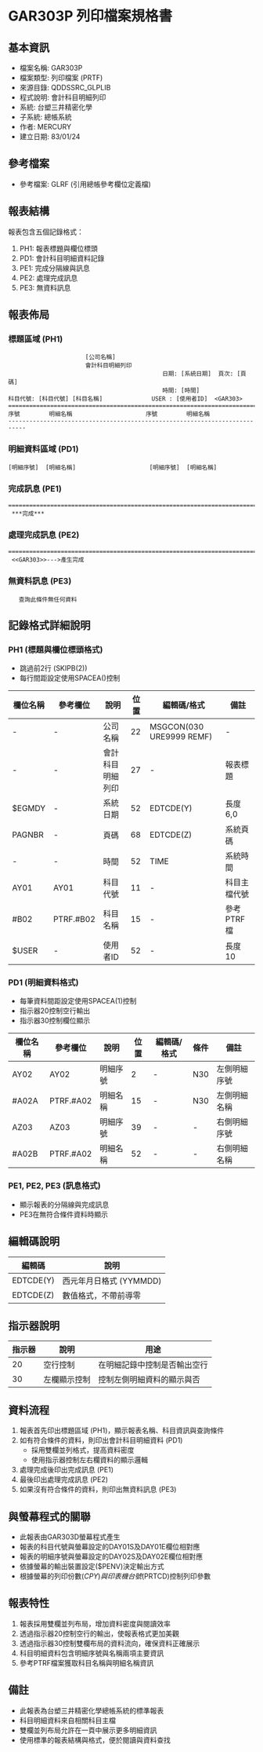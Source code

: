 # GAR303P 列印檔案規格書

## 基本資訊
- 檔案名稱: GAR303P
- 檔案類型: 列印檔案 (PRTF)
- 來源目錄: QDDSSRC_GLPLIB
- 程式說明: 會計科目明細列印
- 系統: 台塑三井精密化學
- 子系統: 總帳系統
- 作者: MERCURY
- 建立日期: 83/01/24

## 參考檔案
- 參考檔案: GLRF (引用總帳參考欄位定義檔)

## 報表結構
報表包含五個記錄格式：
1. PH1: 報表標題與欄位標頭
2. PD1: 會計科目明細資料記錄
3. PE1: 完成分隔線與訊息
4. PE2: 處理完成訊息
5. PE3: 無資料訊息

## 報表佈局

### 標題區域 (PH1)
```
                      [公司名稱]
                      會計科目明細列印
                                            日期: [系統日期]  頁次: [頁碼]
                                            時間: [時間]
科目代號: [科目代號] [科目名稱]              USER : [使用者ID]  <GAR303>
===========================================================================
序號　　　　　明細名稱                     序號　　　　　明細名稱
---------------------------------------------------------------------------
```

### 明細資料區域 (PD1)
```
[明細序號]  [明細名稱]                     [明細序號]  [明細名稱]
```

### 完成訊息 (PE1)
```
===========================================================================
 ***完成***
```

### 處理完成訊息 (PE2)
```
===========================================================================
 <<GAR303>>--->產生完成
```

### 無資料訊息 (PE3)
```
   查詢此條件無任何資料
```

## 記錄格式詳細說明

### PH1 (標題與欄位標頭格式)
- 跳過前2行 (SKIPB(2))
- 每行間距設定使用SPACEA()控制

| 欄位名稱 | 參考欄位 | 說明 | 位置 | 編輯碼/格式 | 備註 |
|---------|---------|------|------|------------|------|
| - | - | 公司名稱 | 22 | MSGCON(030 URE9999 REMF) | - |
| - | - | 會計科目明細列印 | 27 | - | 報表標題 |
| $EGMDY | - | 系統日期 | 52 | EDTCDE(Y) | 長度6,0 |
| PAGNBR | - | 頁碼 | 68 | EDTCDE(Z) | 系統頁碼 |
| - | - | 時間 | 52 | TIME | 系統時間 |
| AY01 | AY01 | 科目代號 | 11 | - | 科目主檔代號 |
| #B02 | PTRF.#B02 | 科目名稱 | 15 | - | 參考PTRF檔 |
| $USER | - | 使用者ID | 52 | - | 長度10 |

### PD1 (明細資料格式)
- 每筆資料間距設定使用SPACEA(1)控制
- 指示器20控制空行輸出
- 指示器30控制欄位顯示

| 欄位名稱 | 參考欄位 | 說明 | 位置 | 編輯碼/格式 | 條件 | 備註 |
|---------|---------|------|------|------------|------|------|
| AY02 | AY02 | 明細序號 | 2 | - | N30 | 左側明細序號 |
| #A02A | PTRF.#A02 | 明細名稱 | 15 | - | N30 | 左側明細名稱 |
| AZ03 | AZ03 | 明細序號 | 39 | - | - | 右側明細序號 |
| #A02B | PTRF.#A02 | 明細名稱 | 52 | - | - | 右側明細名稱 |

### PE1, PE2, PE3 (訊息格式)
- 顯示報表的分隔線與完成訊息
- PE3在無符合條件資料時顯示

## 編輯碼說明
| 編輯碼 | 說明 |
|-------|------|
| EDTCDE(Y) | 西元年月日格式 (YYMMDD) |
| EDTCDE(Z) | 數值格式，不帶前導零 |

## 指示器說明
| 指示器 | 說明 | 用途 |
|-------|------|------|
| 20 | 空行控制 | 在明細記錄中控制是否輸出空行 |
| 30 | 左欄顯示控制 | 控制左側明細資料的顯示與否 |

## 資料流程
1. 報表首先印出標題區域 (PH1)，顯示報表名稱、科目資訊與查詢條件
2. 如有符合條件的資料，則印出會計科目明細資料 (PD1)
   - 採用雙欄並列格式，提高資料密度
   - 使用指示器控制左右欄資料的顯示邏輯
3. 處理完成後印出完成訊息 (PE1)
4. 最後印出處理完成訊息 (PE2)
5. 如果沒有符合條件的資料，則印出無資料訊息 (PE3)

## 與螢幕程式的關聯
- 此報表由GAR303D螢幕程式產生
- 報表的科目代號與螢幕設定的DAY01S及DAY01E欄位相對應
- 報表的明細序號與螢幕設定的DAY02S及DAY02E欄位相對應
- 依據螢幕的輸出裝置設定($PENV)決定輸出方式
- 根據螢幕的列印份數($CPY)與印表機台號($PRTCD)控制列印參數

## 報表特性
1. 報表採用雙欄並列布局，增加資料密度與閱讀效率
2. 透過指示器20控制空行的輸出，使報表格式更加美觀
3. 透過指示器30控制雙欄布局的資料流向，確保資料正確展示
4. 科目明細資料包含明細序號與名稱兩項主要資訊
5. 參考PTRF檔案獲取科目名稱與明細名稱資訊

## 備註
- 此報表為台塑三井精密化學總帳系統的標準報表
- 科目明細資料來自相關科目主檔
- 雙欄並列布局允許在一頁中展示更多明細資訊
- 使用標準的報表結構與格式，便於閱讀與資料查找 